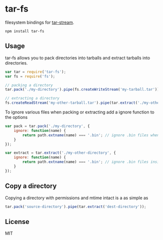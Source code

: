 # tar-fs

filesystem bindings for [tar-stream](https://github.com/mafintosh/tar-stream).

	npm install tar-fs

## Usage

tar-fs allows you to pack directories into tarballs and extract tarballs into directories.

``` js
var tar = require('tar-fs');
var fs = require('fs');

// packing a directory
tar.pack('./my-directory').pipe(fs.createWriteStream('my-tarball.tar'));

// extracting a directory
fs.createReadStream('my-other-tarball.tar').pipe(tar.extract('./my-other-directory'));
```

To ignore various files when packing or extracting add a ignore function to the options

``` js
var pack = tar.pack('./my-directory', {
	ignore: function(name) {
		return path.extname(name) === '.bin'; // ignore .bin files when packing
	}
});

var extract = tar.extract('./my-other-directory', {
	ignore: function(name) {
		return path.extname(name) === '.bin'; // ignore .bin files inside the tarball when extracing
	}
});
```

## Copy a directory

Copying a directory with permissions and mtime intact is a as simple as

``` js
tar.pack('source-directory').pipe(tar.extract('dest-directory'));
```

## License

MIT